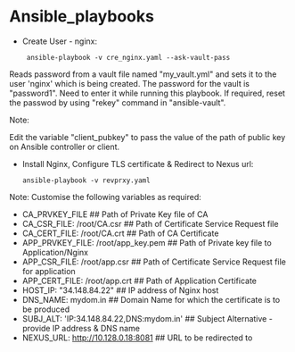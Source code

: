 # Ansible_playbooks


* Create User - nginx:

   ```
    ansible-playbook -v cre_nginx.yaml --ask-vault-pass
    ```

Reads password from a vault file named  "my_vault.yml" and sets it to the user 'nginx' which is being created. The password for the vault is "password1". Need to enter it while running this playbook. If required, reset the passwod by using "rekey" command in "ansible-vault". 

Note:

Edit the variable "client_pubkey" to pass the value of the path of public key on Ansible controller or client. 


* Install Nginx, Configure TLS certificate &  Redirect to Nexus url:

   ```
   ansible-playbook -v revprxy.yaml
   ```

Note:
Customise the following variables as required:
  - CA_PRVKEY_FILE                           ## Path of Private Key file of CA 
  - CA_CSR_FILE: /root/CA.csr                ## Path of Certificate Service Request file 
  - CA_CERT_FILE: /root/CA.crt               ## Path of CA Certificate
  - APP_PRVKEY_FILE: /root/app_key.pem       ## Path of Private key file to Application/Nginx
  - APP_CSR_FILE: /root/app.csr              ## Path of Certificate Service Request file for application
  - APP_CERT_FILE: /root/app.crt             ## Path of Application Certificate 
  - HOST_IP: "34.148.84.22"                  ## IP address of Nginx host
  - DNS_NAME: mydom.in                       ## Domain Name for which the certificate is to be produced
  - SUBJ_ALT: 'IP:34.148.84.22,DNS:mydom.in' ## Subject Alternative - provide IP address & DNS name
  - NEXUS_URL: http://10.128.0.18:8081       ## URL to be redirected to
